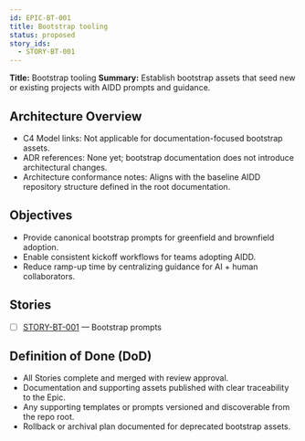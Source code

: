 ```yaml
---
id: EPIC-BT-001
title: Bootstrap tooling
status: proposed
story_ids:
  - STORY-BT-001
---
```


**Title:** Bootstrap tooling
**Summary:** Establish bootstrap assets that seed new or existing projects with AIDD prompts and guidance.

## Architecture Overview

* C4 Model links: Not applicable for documentation-focused bootstrap assets.
* ADR references: None yet; bootstrap documentation does not introduce architectural changes.
* Architecture conformance notes: Aligns with the baseline AIDD repository structure defined in the root documentation.

## Objectives

* Provide canonical bootstrap prompts for greenfield and brownfield adoption.
* Enable consistent kickoff workflows for teams adopting AIDD.
* Reduce ramp-up time by centralizing guidance for AI + human collaborators.

## Stories

* [ ] [STORY-BT-001](../stories/bootstrap-prompts.md) — Bootstrap prompts

## Definition of Done (DoD)

* All Stories complete and merged with review approval.
* Documentation and supporting assets published with clear traceability to the Epic.
* Any supporting templates or prompts versioned and discoverable from the repo root.
* Rollback or archival plan documented for deprecated bootstrap assets.
